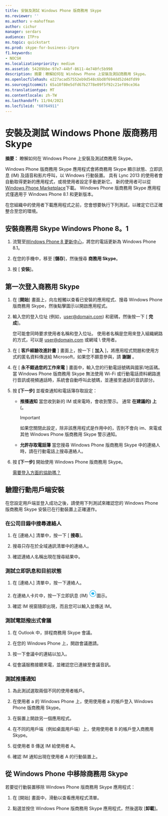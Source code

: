 ```yaml
---
title: 安裝及測試 Windows Phone 版商務用 Skype
ms.reviewer: ''
ms.author: v-mahoffman
author: cichur
manager: serdars
audience: ITPro
ms.topic: quickstart
ms.prod: skype-for-business-itpro
f1.keywords:
- NOCSH
ms.localizationpriority: medium
ms.assetid: 54289bbe-97e7-44bf-8611-4e740fc5b998
description: 摘要：瞭解如何在 Windows Phone 上安裝及測試商務用 Skype。
ms.openlocfilehash: e227acad57552eb9d548c6bd8f694dd52d4dfd99
ms.sourcegitcommit: 65a10f80e5dfd67b2778e09f5f92c21ef09ce36a
ms.translationtype: MT
ms.contentlocale: zh-TW
ms.lasthandoff: 11/04/2021
ms.locfileid: "60764911"
---
```

# <a name="install-and-test-skype-for-business-for-windows-phone"></a>安裝及測試 Windows Phone 版商務用 Skype
 
**摘要：** 瞭解如何在 Windows Phone 上安裝及測試商務用 Skype。
  
Windows Phone 版商務用 Skype 應用程式會將商務用 Skype 顯示狀態、立即訊息 (IM) 及語音和影片呼叫，以 Windows 行動裝置。 具有 Lync 2013 的使用者會自動取得更新的應用程式，或視使用者設定手動更新它。 新的使用者可以從[Windows Phone Marketplace](https://go.microsoft.com/fwlink/p/?linkid=231901)下載。 Windows Phone 版商務用 Skype 應用程式僅適用于 Windows Phone 8.1 和更新版本。
  
在您組織中的使用者下載應用程式之前，您會想要執行下列測試，以確定它已正確整合至您的環境。 
  
## <a name="install-skype-for-business-windows-phone-81"></a>安裝商務用 Skype Windows Phone 8。1

1. 流覽至[Windows Phone 8 更新中心](https://www.windowsphone.com/en-us/how-to/wp8/update-central)，將您的電話更新為 Windows Phone 8.1。
    
2. 在您的手機中，移至 [**儲存**]，然後搜尋 **商務用 Skype**。
    
3. 按 [ **安裝**]。 
    
## <a name="sign-in-to-skype-for-business-for-the-first-time"></a>第一次登入商務用 Skype

1. 在 [**開始**] 畫面上，向左輕觸以查看已安裝的應用程式、搜尋 Windows Phone 版商務用 Skype，然後點擊圖示以開啟應用程式。
    
2. 輸入您的登入位址 (例如，user@domain.com) 和密碼，然後按一下 [ **完成**]。
    
     您可能會同時要求使用者名稱和登入位址。 使用者名稱是您用來登入組織網路的方式，可以是 user@domain.com 或網域 \ 使用者。
    
3. 在 [ **客戶經驗改進計畫** ] 畫面上，按一下 [ **加入** ]，將應用程式問題和使用方式的匿名資料傳送給 Microsoft，如果您不願意參與，請 **謝謝** 。
    
4. 在 [ **永不錯過您的工作來電** ] 畫面中，輸入您的行動電話號碼與國家/地區碼。 當 Windows Phone 版商務用 Skype 無法使用 Wi-Fi 或行動電話資料網路進行音訊或視頻通話時，系統會自動呼叫此號碼，並連接至通話的音訊部分。
    
5. 按 **[下一步]** 並複查通知和電話簿存取設定：
    
   - **推播通知** 當您收到新的 IM 或來電時，會收到警示。 通常 **在建議的) 上** (。
    
     > [!IMPORTANT]
     > 如果您關閉此設定，除非該應用程式是作用中的，否則不會向 im、來電或其他 Windows Phone 版商務用 Skype 警示通知。 
  
   - **允許存取電話簿** 當您搜尋 Windows Phone 版商務用 Skype 中的連絡人時，請在行動電話上搜尋連絡人。
    
6. 按 **[下一步]** 開始使用 Windows Phone 版商務用 Skype。
    
    [需要登入方面的協助嗎？](https://support.office.com/article/6b827683-ad55-471a-bd4b-3d4ec098bf75)
    
## <a name="verify-mobile-client-installation"></a>驗證行動用戶端安裝

在您設定用戶端並登入成功之後，請使用下列測試來確認您的 Windows Phone 版商務用 Skype 安裝已在行動裝置上正確運作。
  
### <a name="search-for-a-contact-in-the-corporate-directory"></a>在公司目錄中搜尋連絡人

1. 在 [連絡人] 清單中，按一下 [ **搜尋**]。
    
2. 搜尋只存在於全域通訊清單中的連絡人。
    
3. 確認連絡人名稱出現在搜尋結果中。
    
### <a name="test-instant-messaging-and-presence"></a>測試立即訊息和目前狀態

1. 在 [連絡人] 清單中，按一下連絡人。
    
2. 在連絡人卡片中，按一下立即訊息 (IM)  ![商務用 Skype 中立即訊息的圖示。](../../media/90f8d5fa-7968-4ef7-bf5b-dddf9b893905.png)圖示。
    
3. 確認 IM 視窗隨即出現，而且您可以輸入並傳送 IM。
    
### <a name="test-dial-out-conferencing"></a>測試電話撥出式會議

1. 在 Outlook 中，排程商務用 Skype 會議。
    
2. 在您的 Windows Phone 上，開啟會議邀請。
    
3. 按一下會議中的連結以加入。
    
4. 從會議服務接聽來電，並確認您已連線至會議音訊。
    
### <a name="test-push-notifications"></a>測試推播通知

1. 為此測試選取兩個不同的使用者帳戶。 
    
2. 在使用者 a 的 Windows Phone 上，使用使用者 a 的帳戶登入 Windows Phone 版商務用 Skype。
    
3. 在裝置上開啟另一個應用程式。
    
4. 在不同的用戶端（例如桌面用戶端）上，使用使用者 B 的帳戶登入商務用 Skype。
    
5. 從使用者 B 傳送 IM 給使用者 A。
    
6. 確認 IM 通知出現在使用者 A 的行動裝置上。
    
## <a name="remove-skype-for-business-from-your-windows-phone"></a>從 Windows Phone 中移除商務用 Skype

若要從行動裝置移除 Windows Phone 版商務用 Skype 應用程式： 
  
1. 在 [開始] 畫面中，滑動以查看應用程式清單。 
    
2. 點選並按住 Windows Phone 版商務用 Skype 應用程式，然後選取 [**卸載**]。
    


